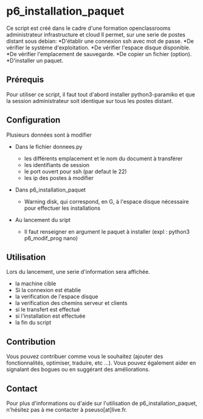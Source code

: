# p6_installation_paquet
Ce script est créé dans le cadre d'une formation openclassrooms administrateur infrastructure et cloud
Il permet, sur une serie de postes distant sous debian:
  *D'établir une connexion ssh avec mot de passe.
  *De vérifier le système d'exploitation.
  *De vérifier l'espace disque disponible.
  *De vérifier l'emplacement de sauvegarde.
  *De copier un fichier (option).
  *D'installer un paquet.

## Prérequis
Pour utiliser ce script, il faut tout d'abord installer python3-paramiko et que la session administrateur soit identique sur tous les postes distant.
 
## Configuration
Plusieurs données sont à modifier 
 * Dans le fichier donnees.py
    * les différents emplacement et le nom du document à transférer
    * les identifiants de session
    * le port ouvert pour ssh (par defaut le 22)
    * les ip des postes à modifier
 
 * Dans p6_installation_paquet
    * Warning disk, qui correspond, en G, à l'espace disque nécessaire pour effectuer les installations
 
 
 * Au lancement du sript
    * Il faut renseigner en argument le paquet à installer (expl : python3 p6_modif_prog nano)

## Utilisation
Lors du lancement, une serie d'information sera affichée.
  * la machine cible
  * Si la connexion est établie
  * la verification de l'espace disque
  * la verification des chemins serveur et clients
  * si le transfert est effectué
  * si l'installation est effectuée
  * la fin du script

## Contribution
Vous pouvez contribuer comme vous le souhaitez (ajouter des fonctionnalités, optimiser, traduire, etc ...). Vous pouvez également aider en signalant des bogues ou en suggérant des améliorations.

## Contact
Pour plus d'informations ou d'aide sur l'utilisation de p6_installation_paquet, n'hésitez pas à me contacter à pseuso[at]live.fr.
